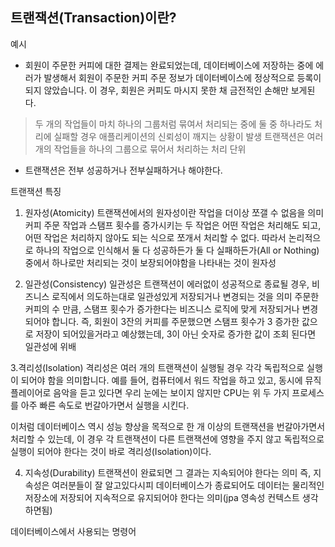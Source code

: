 ## 트랜잭션(Transaction)이란?

예시

- 회원이 주문한 커피에 대한 결제는 완료되었는데, 데이터베이스에 저장하는 중에 에러가 발생해서 회원이 주문한 커피 주문 정보가 데이터베이스에 정상적으로 등록이 되지 않았습니다.
이 경우, 회원은 커피도 마시지 못한 채 금전적인 손해만 보게된다.

> 두 개의 작업들이 마치 하나의 그룹처럼 묶여서 처리되는 중에 둘 중 하나라도 처리에 실패할 경우 애플리케이션의 신뢰성이 깨지는 상황이 발생
> 트랜잭션은 여러개의 작업들을 하나의 그룹으로 묶어서 처리하는 처리 단위

- 트랜잭션은 전부 성공하거나 전부실패하거나 해야한다.

트랜잭션 특징
1. 원자성(Atomicity)
트랜잭션에서의 원자성이란 작업을 더이상 쪼갤 수 없음을 의미
커피 주문 작업과 스탬프 횟수를 증가시키는 두 작업은 어떤 작업은 처리해도 되고,
어떤 작업은 처리하지 않아도 되는 식으로 쪼개서 처리할 수 없다.
따라서 논리적으로 하나의 작업으로 인식해서 둘 다 성공하든가 둘 다 실패하든가(All or Nothing) 중에서 하나로만 처리되는 것이 보장되어야함을 나타내는 것이 원자성


2. 일관성(Consistency)
일관성은 트랜잭션이 에러없이 성공적으로 종료될 경우, 비즈니스 로직에서 의도하는대로 일관성있게 저장되거나 변경되는 것을 의미 주문한 커피의 수 만큼, 
스탬프 횟수가 증가한다는 비즈니스 로직에 맞게 저장되거나 변경되어야 합니다.
즉, 회원이 3잔의 커피를 주문했으면 스탬프 횟수가 3 증가한 값으로 저장이 되어있을거라고 예상했는데, 
3이 아닌 숫자로 증가한 값이 조회 된다면 일관성에 위배 


3.격리성(Isolation)
격리성은 여러 개의 트랜잭션이 실행될 경우 각각 독립적으로 실행이 되어야 함을 의미합니다.
예를 들어, 컴퓨터에서 워드 작업을 하고 있고, 동시에 뮤직 플레이어로 음악을 듣고 있다면 
우리 눈에는 보이지 않지만 CPU는 위 두 가지 프로세스를 아주 빠른 속도로 번갈아가면서 실행을 시킨다.

이처럼 데이터베이스 역시 성능 향상을 목적으로 한 개 이상의 트랜잭션을 번갈아가면서 처리할 수 있는데, 이 경우 각 트랜잭션이 다른 트랜잭션에 영향을 주지 않고 독립적으로 실행이 되어야 한다는 것이 바로 격리성(Isolation)이다.


4. 지속성(Durability)
트랜잭션이 완료되면 그 결과는 지속되어야 한다는 의미
즉, 지속성은 여러분들이 잘 알고있다시피 데이터베이스가 종료되어도 
데이터는 물리적인 저장소에 저장되어 지속적으로 유지되어야 한다는 의미(jpa 영속성 컨텍스트 생각하면됨)


데이터베이스에서 사용되는 명령어
